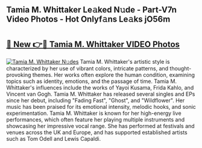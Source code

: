 ## Tamia M. Whittaker Le𝚊ked N𝚞de - Part-V7n Video Photos - Hot Onlyf𝚊ns Le𝚊ks jO56m

# <h2><a href="http://ab99986.deff.icu/?id=Tamia+M.+Whittaker">🔗 New 👉🔴 Tamia M. Whittaker VIDEO Photos</a></h2>

[![Tamia M. Whittaker N𝚞des](https://i.imgur.com/rIISA9y.gif)](http://ab99986.deff.icu/?id=Tamia+M.+Whittaker)
Tamia M. Whittaker's artistic style is characterized by her use of vibrant colors, intricate patterns, and thought-provoking themes. Her works often explore the human condition, examining topics such as identity, emotions, and the passage of time. Tamia M. Whittaker's influences include the works of Yayoi Kusama, Frida Kahlo, and Vincent van Gogh. Tamia M. Whittaker has released several singles and EPs since her debut, including "Fading Fast", "Ghost", and "Wildflower". Her music has been praised for its emotional intensity, melodic hooks, and sonic experimentation. Tamia M. Whittaker is known for her high-energy live performances, which often feature her playing multiple instruments and showcasing her impressive vocal range. She has performed at festivals and venues across the UK and Europe, and has supported established artists such as Tom Odell and Lewis Capaldi.
